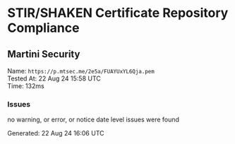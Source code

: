 # STIR/SHAKEN Certificate Repository Compliance

## Martini Security

Name: `https://p.mtsec.me/2e5a/FUAYUxYL6Qja.pem`\
Tested At: 22 Aug 24 15:58 UTC\
Time: 132ms

### Issues

no warning, or error, or notice date level issues were found

Generated: 22 Aug 24 16:06 UTC
